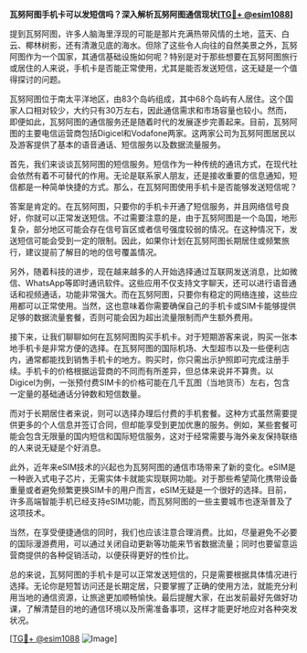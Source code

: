 **瓦努阿图手机卡可以发短信吗？深入解析瓦努阿图通信现状[[TG💪+ @esim1088](https://t.me/s/esim1088)]**

提到瓦努阿图，许多人脑海里浮现的可能是那片充满热带风情的土地，蓝天、白云、椰林树影，还有清澈见底的海水。但除了这些令人向往的自然美景之外，瓦努阿图作为一个国家，其通信基础设施如何呢？特别是对于那些想要在瓦努阿图旅行或居住的人来说，手机卡是否能正常使用，尤其是能否发送短信，这无疑是一个值得探讨的问题。

瓦努阿图位于南太平洋地区，由83个岛屿组成，其中68个岛屿有人居住。这个国家人口相对较少，大约只有30万左右，因此通信需求和市场容量也较小。然而，即便如此，瓦努阿图的通信服务还是随着时代的发展逐步完善起来。目前，瓦努阿图的主要电信运营商包括Digicel和Vodafone两家。这两家公司为瓦努阿图居民以及游客提供了基本的语音通话、短信服务以及数据流量服务。

首先，我们来谈谈瓦努阿图的短信服务。短信作为一种传统的通讯方式，在现代社会依然有着不可替代的作用。无论是联系家人朋友，还是接收重要的信息通知，短信都是一种简单快捷的方式。那么，在瓦努阿图使用手机卡是否能够发送短信呢？

答案是肯定的。在瓦努阿图，只要你的手机卡开通了短信服务，并且网络信号良好，你就可以正常发送短信。不过需要注意的是，由于瓦努阿图是一个岛国，地形复杂，部分地区可能会存在信号盲区或者信号强度较弱的情况。在这种情况下，发送短信可能会受到一定的限制。因此，如果你计划在瓦努阿图长期居住或频繁旅行，建议提前了解目的地的信号覆盖情况。

另外，随着科技的进步，现在越来越多的人开始选择通过互联网发送消息，比如微信、WhatsApp等即时通讯软件。这些应用不仅支持文字聊天，还可以进行语音通话和视频通话，功能非常强大。而在瓦努阿图，只要你有稳定的网络连接，这些应用都可以正常使用。当然，这也意味着你需要确保自己的手机卡或SIM卡能够提供足够的数据流量套餐，否则可能会因为超出流量限制而产生额外费用。

接下来，让我们聊聊如何在瓦努阿图购买手机卡。对于短期游客来说，购买一张本地手机卡是非常方便的选择。在瓦努阿图的国际机场、大型超市以及一些便利店内，通常都能找到销售手机卡的地方。购买时，你只需出示护照即可完成注册手续。手机卡的价格根据运营商的不同而有所差异，但总体来说并不算贵。以Digicel为例，一张预付费SIM卡的价格可能在几千瓦图（当地货币）左右，包含一定量的基础通话分钟数和短信数量。

而对于长期居住者来说，则可以选择办理后付费的手机套餐。这种方式虽然需要提供更多的个人信息并签订合同，但却能享受到更加优惠的服务。例如，某些套餐可能会包含无限量的国内短信和国际短信服务，这对于经常需要与海外亲友保持联络的人来说无疑是个好消息。

此外，近年来eSIM技术的兴起也为瓦努阿图的通信市场带来了新的变化。eSIM是一种嵌入式电子芯片，无需实体卡就能实现联网功能。对于那些希望简化携带设备重量或者避免频繁更换SIM卡的用户而言，eSIM无疑是一个很好的选择。目前，许多高端智能手机已经支持eSIM功能，而瓦努阿图的一些主要城市也逐渐普及了这项技术。

当然，在享受便捷通信的同时，我们也应该注意合理消费。比如，尽量避免不必要的国际漫游费用，可以通过关闭自动更新等功能来节省数据流量；同时也要留意运营商提供的各种促销活动，以便获得更好的性价比。

总的来说，瓦努阿图的手机卡是可以正常发送短信的，只是需要根据具体情况进行选择。无论你是短暂访问还是长期定居，只要掌握了正确的使用方法，就能充分利用当地的通信资源，让旅途更加顺畅愉快。最后提醒大家，在出发前最好先做好功课，了解清楚目的地的通信环境以及所需准备事项，这样才能更好地应对各种突发状况。

[[TG💪+ @esim1088](https://t.me/s/esim1088) ![Image](https://i.postimg.cc/4NQfJmqS/Snipaste-2025-05-13-00-14-12.png)]